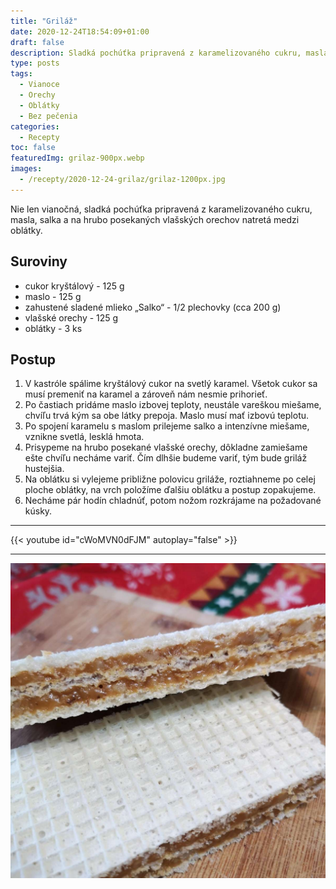 ```yaml
---
title: "Griláž"
date: 2020-12-24T18:54:09+01:00
draft: false
description: Sladká pochúťka pripravená z karamelizovaného cukru, masla, salka a na hrubo posekaných vlašských orechov.
type: posts
tags:
  - Vianoce
  - Orechy
  - Oblátky
  - Bez pečenia
categories:
  - Recepty
toc: false
featuredImg: grilaz-900px.webp
images:
  - /recepty/2020-12-24-grilaz/grilaz-1200px.jpg
---
```


Nie len vianočná, sladká pochúťka pripravená z karamelizovaného cukru, masla, salka a na hrubo posekaných vlašských orechov natretá medzi oblátky.

## Suroviny

- cukor kryštálový - 125 g
- maslo - 125 g
- zahustené sladené mlieko „Salko“ - 1/2 plechovky (cca 200 g)
- vlašské orechy - 125 g
- oblátky - 3 ks

## Postup

1. V kastróle spálime kryštálový cukor na svetlý karamel. Všetok cukor sa musí premeniť na karamel a zároveň nám nesmie prihorieť.
2. Po častiach pridáme maslo izbovej teploty, neustále vareškou miešame, chvíľu trvá kým sa obe látky prepoja. Maslo musí mať izbovú teplotu.
3. Po spojení karamelu s maslom prilejeme salko a intenzívne miešame, vznikne svetlá, lesklá hmota.
4. Prisypeme na hrubo posekané vlašské orechy, dôkladne zamiešame ešte chvíľu necháme variť. Čím dlhšie budeme variť, tým bude griláž hustejšia.
5. Na oblátku si vylejeme približne polovicu griláže, roztiahneme po celej ploche oblátky, na vrch položíme ďalšiu oblátku a postup zopakujeme.
6. Necháme pár hodín chladnúť, potom nožom rozkrájame na požadované kúsky.

---
<!--cSpell:disable -->
{{< youtube id="cWoMVN0dFJM" autoplay="false" >}}
<!--cSpell:enable -->
---

![Griláž](grilaz-1200px.jpg "Griláž (autor: zwieratko, 2020)")
